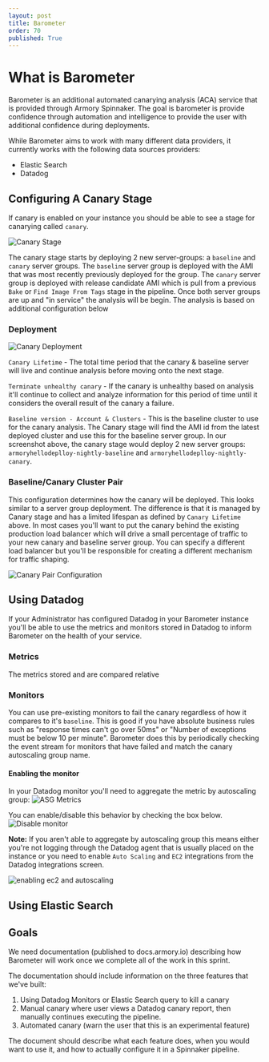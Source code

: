 ```yaml
---
layout: post
title: Barometer
order: 70
published: True
---
```


# What is Barometer

Barometer is an additional automated canarying analysis (ACA) service that is provided through Armory Spinnaker.  The goal is barometer is provide confidence through automation and intelligence to provide the user with additional confidence during deployments.  

While Barometer aims to work with many different data providers, it currently works with the following data sources providers:

* Elastic Search
* Datadog

## Configuring A Canary Stage

If canary is enabled on your instance you should be able to see a stage for canarying called `canary`.  

![Canary Stage](https://cl.ly/2H0T1P1j2J15/Image%202017-08-07%20at%2010.57.58%20AM.png)

The canary stage starts by deploying 2 new server-groups: a `baseline` and `canary` server groups.  The `baseline` server group is deployed with the AMI that was most recently previously deployed for the group.  The `canary` server group is deployed with release candidate AMI which is pull from a previous `Bake` or `Find Image From Tags` stage in the pipeline.  Once both server groups are up and "in service" the analysis will be begin.  The analysis is based on additional configuration below

### Deployment

![Canary Deployment](https://cl.ly/1J1H0W2d2R15/Image%202017-08-07%20at%2011.01.19%20AM.png)

`Canary Lifetime` - The total time period that the canary & baseline server will live and continue analysis before moving onto the next stage.


`Terminate unhealthy canary` - If the canary is unhealthy based on analysis it'll continue to collect and analyze information for this period of time until it considers the overall result of the canary a failure.


`Baseline version - Account & Clusters` - This is the baseline cluster to use for the canary analysis.  The Canary stage will find the AMI id from the latest deployed cluster and use this for the baseline server group.  In our screenshot above, the canary stage would deploy 2 new server groups: `armoryhellodeplloy-nightly-baseline` and `armoryhellodeplloy-nightly-canary`.


### Baseline/Canary Cluster Pair

This configuration determines how the canary will be deployed.  This looks similar to a server group deployment. The difference is that it is managed by Canary stage and has a limited lifespan as defined by `Canary Lifetime` above.  In most cases you'll want to put the canary behind the existing production load balancer which will drive a small percentage of traffic to your new canary and baseline server group.  You can specify a different load balancer but you'll be responsible for creating a different mechanism for traffic shaping.   


![Canary Pair Configuration](https://cl.ly/3b2l1N1a0n3Q/Image%202017-08-07%20at%2011.39.16%20AM.png)

## Using Datadog

If your Administrator has configured Datadog in your Barometer instance you'll be able to use the metrics and monitors stored in Datadog to inform Barometer on the health of your service.

### Metrics

The metrics stored and are compared relative

### Monitors

You can use pre-existing monitors to fail the canary regardless of how it compares to it's `baseline`.  This is good if you have absolute business rules such as "response times can't go over 50ms" or "Number of exceptions must be below 10 per minute".  Barometer does this by periodically checking the event stream for monitors that have failed and match the canary autoscaling group name.

#### Enabling the monitor

In your Datadog monitor you'll need to aggregate the metric by autoscaling group:
![ASG Metrics](https://cl.ly/0s0s2N382x02/Image%202017-08-07%20at%2012.04.54%20PM.png)

You can enable/disable this behavior by checking the box below.
![Disable monitor](https://cl.ly/2g1T1b0q2I2S/Image%202017-08-07%20at%2011.53.07%20AM.png)

**Note:** If you aren't able to aggregate by autoscaling group this means either you're not logging through the Datadog agent that is usually placed on the instance or you need to enable `Auto Scaling` and `EC2` integrations from the Datadog integrations screen.

![enabling ec2 and autoscaling](https://cl.ly/0z1h27390b3v/Image%202017-08-07%20at%2012.10.12%20PM.png)

## Using Elastic Search

## Goals
We need documentation (published to docs.armory.io) describing how Barometer will work once we complete all of the work in this sprint.

The documentation should include information on the three features that we've built:

1) Using Datadog Monitors or Elastic Search query to kill a canary
2) Manual canary where user views a Datadog canary report, then manually continues executing the pipeline.
3) Automated canary (warn the user that this is an experimental feature)

The document should describe what each feature does, when you would want to use it, and how to actually configure it in a Spinnaker pipeline.
